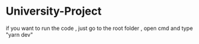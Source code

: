 # University-Project
if you want to run the code , just go to the root folder , open cmd and type "yarn dev"

